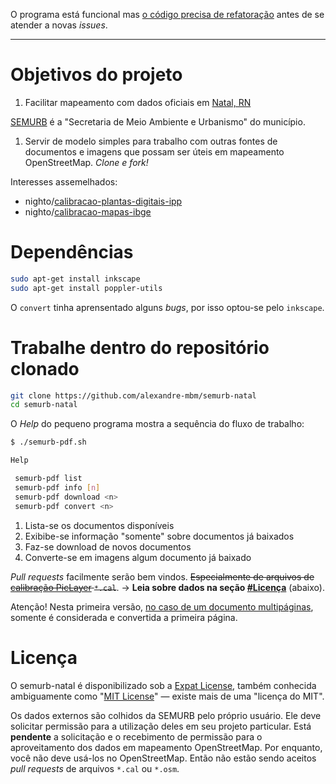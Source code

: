 O programa está funcional mas [o código precisa de refatoração](https://github.com/alexandre-mbm/semurb-natal/issues/1) antes de se atender a novas _issues_.

---

# Objetivos do projeto

1. Facilitar mapeamento com dados oficiais em [Natal, RN](https://pt.wikipedia.org/wiki/Natal_%28Rio_Grande_do_Norte%29)

 [SEMURB](https://www.natal.rn.gov.br/semurb/paginas/ctd-106.html) é a "Secretaria de Meio Ambiente e Urbanismo" do município.

1. Servir de modelo simples para trabalho com outras fontes de documentos e imagens que possam ser úteis em mapeamento OpenStreetMap. _Clone e fork!_<br>

 Interesses assemelhados:
 - nighto/[calibracao-plantas-digitais-ipp](https://github.com/nighto/calibracao-plantas-digitais-ipp)
 - nighto/[calibracao-mapas-ibge](https://github.com/nighto/calibracao-mapas-ibge)

# Dependências

```bash
sudo apt-get install inkscape
sudo apt-get install poppler-utils
```

O `convert` tinha aprensentado alguns _bugs_, por isso optou-se pelo `inkscape`.

# Trabalhe dentro do repositório clonado

```bash
git clone https://github.com/alexandre-mbm/semurb-natal
cd semurb-natal
```

O _Help_ do pequeno programa mostra a sequência do fluxo de trabalho:

```bash
$ ./semurb-pdf.sh

Help

 semurb-pdf list
 semurb-pdf info [n]
 semurb-pdf download <n>
 semurb-pdf convert <n>
```

1. Lista-se os documentos disponíveis
1. Exibibe-se informação "somente" sobre documentos já baixados
1. Faz-se download de novos documentos
1. Converte-se em imagens algum documento já baixado

_Pull requests_ facilmente serão bem vindos. ~~Especialmente de arquivos de [calibração PicLayer](https://www.youtube.com/watch?v=Jn-2awm3bYU) `*.cal`~~. → **Leia sobre dados na seção [#Licença](#licença)** (abaixo).

Atenção! Nesta primeira versão, [no caso de um documento multipáginas](https://github.com/alexandre-mbm/semurb-natal/issues/2), somente é considerada e convertida a primeira página.

# Licença

O semurb-natal é disponibilizado sob a [Expat License](LICENSE), também conhecida ambiguamente como "[MIT License](https://en.wikipedia.org/wiki/Expat_License)" — existe mais de uma "licença do MIT".

Os dados externos são colhidos da SEMURB pelo próprio usuário. Ele deve solicitar permissão para a utilização deles em seu projeto particular. Está **pendente** a solicitação e o recebimento de permissão para o aproveitamento dos dados em mapeamento OpenStreetMap. Por enquanto, você não deve usá-los no OpenStreetMap. Então não estão sendo aceitos _pull requests_ de arquivos `*.cal` ou `*.osm`.

